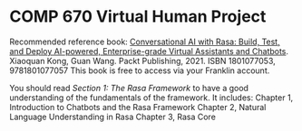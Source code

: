 # COMP 670 Virtual Human Project

Recommended reference book:
[Conversational AI with Rasa: Build, Test, and Deploy AI-powered, Enterprise-grade Virtual Assistants and Chatbots](https://learning.oreilly.com/library/view/-/9781801077057/?ar). Xiaoquan Kong, Guan Wang. Packt Publishing, 2021. ISBN	1801077053, 9781801077057
This book is free to access via your Franklin account.


You should read *Section 1: The Rasa Framework* to have a good understanding of the fundamentals of the framework. It includes:
Chapter 1, Introduction to Chatbots and the Rasa Framework
Chapter 2, Natural Language Understanding in Rasa
Chapter 3, Rasa Core
